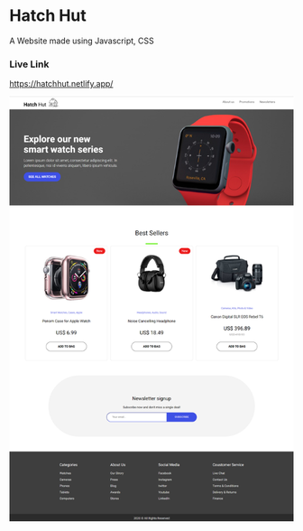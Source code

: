 
# Hatch Hut

A Website made using Javascript, CSS

### Live Link 
https://hatchhut.netlify.app/
 



![App Screenshot](https://github.com/22Parth/Hatch-Hut/blob/main/images/hatch-Hut.png?raw=true)


